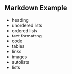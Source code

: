 ## Markdown Example

- heading
- unordered lists
- ordered lists
- text formatting
- code
- tables
- links
- images
- autolists
- lists
